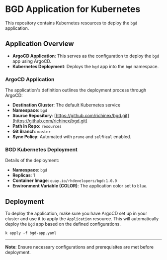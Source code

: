 # BGD Application for Kubernetes

This repository contains Kubernetes resources to deploy the `bgd` application.

## Application Overview

- **ArgoCD Application**: This serves as the configuration to deploy the `bgd` app using ArgoCD.
- **Kubernetes Deployment**: Deploys the `bgd` app into the `bgd` namespace.

### ArgoCD Application

The application's definition outlines the deployment process through ArgoCD:

- **Destination Cluster**: The default Kubernetes service
- **Namespace**: `bgd`
- **Source Repository**: [https://github.com/richinex/bgd.git](https://github.com/richinex/bgd.git)
- **Path in Repo**: `resources`
- **Git Branch**: `master`
- **Sync Policy**: Automated with `prune` and `selfHeal` enabled.

### BGD Kubernetes Deployment

Details of the deployment:

- **Namespace**: `bgd`
- **Replicas**: 1
- **Container Image**: `quay.io/rhdevelopers/bgd:1.0.0`
- **Environment Variable (COLOR)**: The application color set to `blue`.

## Deployment

To deploy the application, make sure you have ArgoCD set up in your cluster and use it to apply the `Application` resource. This will automatically deploy the `bgd` app based on the defined configurations.
```
k apply -f bgd-app.yaml
```
---

**Note**: Ensure necessary configurations and prerequisites are met before deployment.
